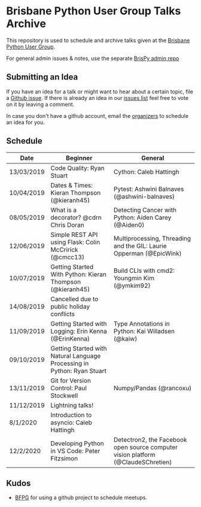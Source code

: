 # Brisbane Python User Group Talks Archive

This repository is used to schedule and archive talks given at the
[Brisbane Python User
Group](https://www.meetup.com/Brisbane-Python-User-Group/).

For general admin issues & notes, use the separate
[BrisPy admin repo](https://github.com/BrisPy/brispy-admin)

## Submitting an Idea

If you have an idea for a talk or might want to hear about a certain
topic, file a [Github
issue](https://github.com/BrisPy/talks/issues/new). If there is already
an idea in our [issues list](https://github.com/BrisPy/talks/issues)
feel free to vote on it by leaving a comment.

In case you don't have a github account, email the
[organizers](https://www.meetup.com/Brisbane-Python-User-Group/members/?op=leaders)
to schedule an idea for you.

## Schedule


| Date       | Beginner                                    | General                                      |
|------------|---------------------------------------------|----------------------------------------------|
| 13/03/2019 | Code Quality: Ryan Stuart                   | Cython: Caleb Hattingh                       |
| 10/04/2019 | Dates & Times: Kieran Thompson (@kieranh45) | Pytest: Ashwini Balnaves (@ashwini-balnaves) |
| 08/05/2019 | What is a decorator? @cdrn Chris Doran      | Detecting Cancer with Python: Aiden Carey (@Aiden0) |
| 12/06/2019 | Simple REST API using Flask: Colin McCririck (@cmcc13) | Multiprocessing, Threading and the GIL: Laurie Opperman (@EpicWink)                                             |
| 10/07/2019 | Getting Started With Python: Kieran Thompson (@kieranh45) | Build CLIs with cmd2: Youngmin Kim (@ymkim92) |
| 14/08/2019 | Cancelled due to public holiday conflicts   |                                              |
| 11/09/2019 | Getting Started with Logging: Erin Kenna (@ErinKenna) | Type Annotations in Python: Kai Willadsen (@kaiw) |
| 09/10/2019 | Getting Started with Natural Language Processing in Python: Ryan Stuart                    |
| 13/11/2019 | Git for Version Control: Paul Stockwell     | Numpy/Pandas (@rancoxu)                      |
| 11/12/2019 | Lightning talks!                                                                           |
| 8/1/2020   | Introduction to asyncio: Caleb Hattingh                                                    |
| 12/2/2020  | Developing Python in VS Code: Peter Fitzsimon | Detectron2, the Facebook open source computer vision platform (@ClaudeSChretien) |

## Kudos

* [BFPG](https://github.com/bfpg/talks) for using a github project to
  schedule meetups.
